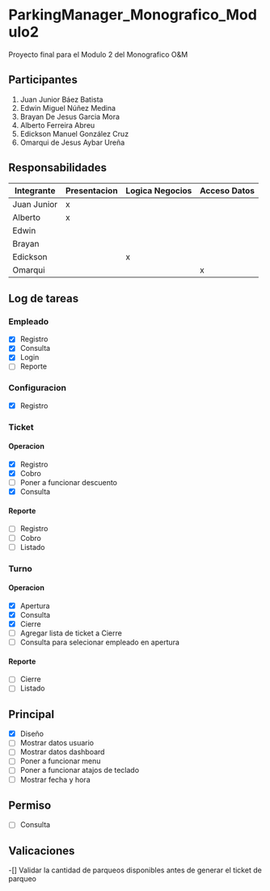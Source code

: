 # ParkingManager_Monografico_Modulo2

Proyecto final para el Modulo 2 del Monografico O&M

## Participantes

1. Juan Junior Báez Batista
2. Edwin Miguel Núñez Medina
3. Brayan De Jesus Garcia Mora
4. Alberto Ferreira Abreu
5. Edickson Manuel González Cruz
6. Omarqui de Jesus Aybar Ureña

## Responsabilidades

Integrante|Presentacion|Logica Negocios|Acceso Datos
---|---|---|---
Juan Junior| x
Alberto| x
Edwin| | 
Brayan| | 
Edickson| | x
Omarqui| | | x

## Log de tareas

### Empleado

- [x] Registro 
- [x] Consulta
- [x] Login
- [ ] Reporte

### Configuracion

- [x] Registro

### Ticket

#### Operacion

- [x] Registro
- [x] Cobro
- [ ] Poner a funcionar descuento
- [x] Consulta

#### Reporte

- [ ] Registro
- [ ] Cobro
- [ ] Listado

### Turno

#### Operacion

- [x] Apertura
- [x] Consulta
- [x] Cierre
- [ ] Agregar lista de ticket a Cierre
- [ ] Consulta para selecionar empleado en apertura

#### Reporte

- [ ] Cierre
- [ ] Listado

## Principal

- [x] Diseño
- [ ] Mostrar datos usuario
- [ ] Mostrar datos dashboard
- [ ] Poner a funcionar menu
- [ ] Poner a funcionar atajos de teclado
- [ ] Mostrar fecha y hora

## Permiso

- [ ] Consulta

## Valicaciones
-[] Validar la cantidad de parqueos disponibles antes de generar el ticket de parqueo

